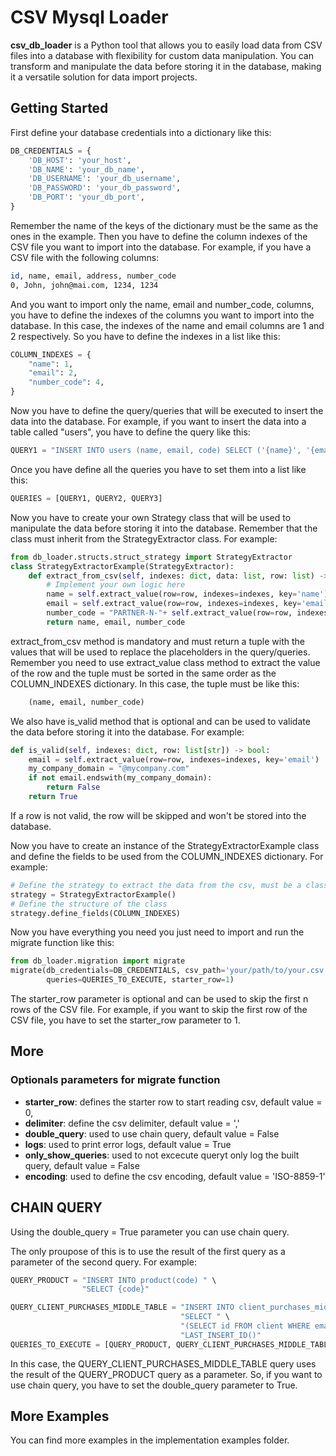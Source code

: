 # CSV Mysql Loader

**csv_db_loader** is a Python tool that allows you to easily load data from CSV files into a database with flexibility for custom data manipulation. You can transform and manipulate the data before storing it in the database, making it a versatile solution for data import projects.



## Getting Started
First define your database credentials into a dictionary like this:
```python
DB_CREDENTIALS = {
    'DB_HOST': 'your_host',
    'DB_NAME': 'your_db_name',
    'DB_USERNAME': 'your_db_username',
    'DB_PASSWORD': 'your_db_password',
    'DB_PORT': 'your_db_port',
}
```
Remember the name of the keys of the dictionary must be the same as the ones in the example. Then you have to define the column indexes of the CSV file you want to import into the database. For example, if you have a CSV file with the following columns:
```bash
id, name, email, address, number_code
0, John, john@mai.com, 1234, 1234
```
And you want to import only the name, email and number_code, columns, you have to define the indexes of the columns you want to import into the database. In this case, the indexes of the name and email columns are 1 and 2 respectively. So you have to define the indexes in a list like this:

```python
COLUMN_INDEXES = {
    "name": 1,
    "email": 2,
    "number_code": 4,
}
```
Now you have to define the query/queries that will be executed to insert the data into the database. For example, if you want to insert the data into a table called "users", you have to define the query like this:
```python
QUERY1 = "INSERT INTO users (name, email, code) SELECT ('{name}', '{email}'. {number_code})"
```
Once you have define all the queries you have to set them into a list like this:
```python
QUERIES = [QUERY1, QUERY2, QUERY3]
```
Now you have to create your own Strategy class that will be used to manipulate the data before storing it into the database. Remember that the class must inherit from the StrategyExtractor class. For example:
```python
from db_loader.structs.struct_strategy import StrategyExtractor
class StrategyExtractorExample(StrategyExtractor):
    def extract_from_csv(self, indexes: dict, data: list, row: list) -> tuple:
        # Implement your own logic here
        name = self.extract_value(row=row, indexes=indexes, key='name')  # Use the extract_value method to extract the value from the row.
        email = self.extract_value(row=row, indexes=indexes, key='email')
        number_code = "PARTNER-N-"+ self.extract_value(row=row, indexes=indexes, key='number_code')
        return name, email, number_code
```
extract_from_csv method is mandatory and must return a tuple with the values that will be used to replace the placeholders in the query/queries. Remember you need to use extract_value class method to extract the value of the row and the tuple must be sorted  in the same order as the COLUMN_INDEXES dictionary. In this case, the tuple must be like this:
```python
    (name, email, number_code)
```
We also have is_valid method that is optional and can be used to validate the data before storing it into the database. For example:
```python
def is_valid(self, indexes: dict, row: list[str]) -> bool:
    email = self.extract_value(row=row, indexes=indexes, key='email')
    my_company_domain = "@mycompany.com"
    if not email.endswith(my_company_domain):
        return False
    return True
```
If a row is not valid, the row will be skipped and won't be stored into the database.

Now you have to create an instance of the StrategyExtractorExample class and define the fields to be used from the COLUMN_INDEXES dictionary. For example:
```python
# Define the strategy to extract the data from the csv, must be a class that inherits from StrategyExtractor
strategy = StrategyExtractorExample()
# Define the structure of the class
strategy.define_fields(COLUMN_INDEXES)
```
Now you have everything you need you just need to import and run the migrate function like this:
```python
from db_loader.migration import migrate
migrate(db_credentials=DB_CREDENTIALS, csv_path='your/path/to/your.csv', strategy=strategy, indexes=COLUMN_INDEXES,
        queries=QUERIES_TO_EXECUTE, starter_row=1)
```
The starter_row parameter is optional and can be used to skip the first n rows of the CSV file. For example, if you want to skip the first row of the CSV file, you have to set the starter_row parameter to 1.

## More

### Optionals parameters for migrate function
- **starter_row**: defines the starter row to start reading csv, default value  = 0, 
- **delimiter**: define the csv delimiter, default value  = ','
- **double_query**: used to use chain query, default value  = False
- **logs**: used to print error logs, default value  = True
- **only_show_queries**: used to not excecute queryt only log the built query, default value  = False 
- **encoding**: used to define the csv encoding, default value  = 'ISO-8859-1'

## CHAIN QUERY
Using the double_query = True parameter you can use chain query. 

The only proupose of this is to use the result of the first query as a parameter of the second query. For example:
```python
QUERY_PRODUCT = "INSERT INTO product(code) " \
                "SELECT {code}"

QUERY_CLIENT_PURCHASES_MIDDLE_TABLE = "INSERT INTO client_purchases_middle_table(client_id, product_id) " \
                                      "SELECT " \
                                      "(SELECT id FROM client WHERE email = '{client_email}'), " \
                                      "LAST_INSERT_ID()"
QUERIES_TO_EXECUTE = [QUERY_PRODUCT, QUERY_CLIENT_PURCHASES_MIDDLE_TABLE]
```
In this case, the QUERY_CLIENT_PURCHASES_MIDDLE_TABLE query uses the result of the QUERY_PRODUCT query as a parameter. So, if you want to use chain query, you have to set the double_query parameter to True.

## More Examples
You can find more examples in the implementation examples folder.